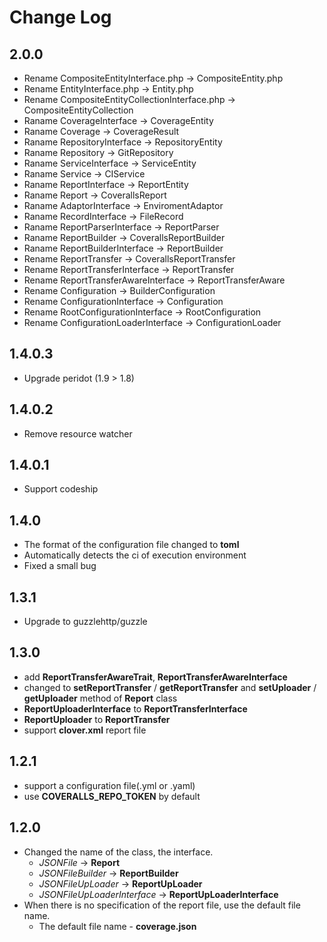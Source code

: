 Change Log
===================================

2.0.0
-----------------------------------
* Rename CompositeEntityInterface.php -> CompositeEntity.php
* Rename EntityInterface.php -> Entity.php
* Rename CompositeEntityCollectionInterface.php -> CompositeEntityCollection
* Raname CoverageInterface -> CoverageEntity
* Raname Coverage -> CoverageResult
* Raname RepositoryInterface -> RepositoryEntity
* Raname Repository -> GitRepository
* Raname ServiceInterface -> ServiceEntity
* Raname Service -> CIService
* Raname ReportInterface -> ReportEntity
* Raname Report -> CoverallsReport
* Raname AdaptorInterface -> EnviromentAdaptor
* Raname RecordInterface -> FileRecord
* Raname ReportParserInterface -> ReportParser
* Raname ReportBuilder -> CoverallsReportBuilder
* Raname ReportBuilderInterface -> ReportBuilder
* Rename ReportTransfer -> CoverallsReportTransfer
* Rename ReportTransferInterface -> ReportTransfer
* Rename ReportTransferAwareInterface -> ReportTransferAware
* Rename Configuration -> BuilderConfiguration
* Rename ConfigurationInterface -> Configuration
* Rename RootConfigurationInterface -> RootConfiguration
* Rename ConfigurationLoaderInterface -> ConfigurationLoader


1.4.0.3
-----------------------------------
* Upgrade peridot (1.9 > 1.8)

1.4.0.2
-----------------------------------
* Remove resource watcher

1.4.0.1
-----------------------------------
* Support codeship

1.4.0
-----------------------------------
* The format of the configuration file changed to **toml**
* Automatically detects the ci of execution environment
* Fixed a small bug

1.3.1
-----------------------------------
* Upgrade to guzzlehttp/guzzle

1.3.0
-----------------------------------
* add **ReportTransferAwareTrait**, **ReportTransferAwareInterface**
* changed to **setReportTransfer** / **getReportTransfer** and **setUploader** / **getUploader** method of **Report** class
* **ReportUploaderInterface** to **ReportTransferInterface**
* **ReportUploader** to **ReportTransfer**
* support **clover.xml** report file

1.2.1
-----------------------------------
* support a configuration file(.yml or .yaml)
* use **COVERALLS_REPO_TOKEN** by default

1.2.0
-----------------------------------
* Changed the name of the class, the interface.
	* *JSONFile* -> **Report**
	* *JSONFileBuilder* -> **ReportBuilder**
	* *JSONFileUpLoader* -> **ReportUpLoader**
	* *JSONFileUpLoaderInterface* -> **ReportUpLoaderInterface**
* When there is no specification of the report file,  use the default file name.
	* The default file name - **coverage.json**
